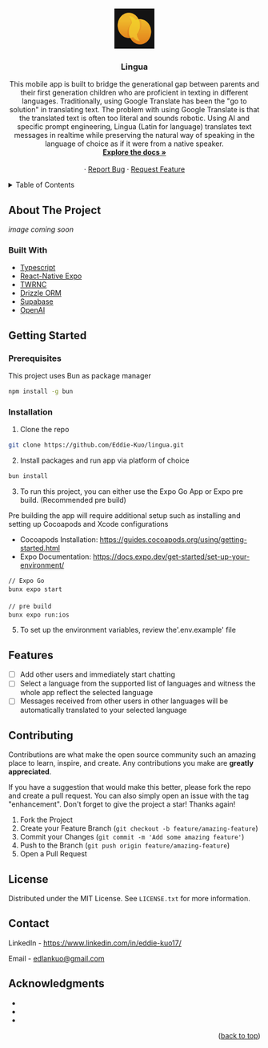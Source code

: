 
<a name="readme-top"></a>

<!-- PROJECT LOGO -->
<br />
<div align="center">
  <a href="https://github.com/Eddie-Kuo/lingua">
    <img src="assets/images/icon.png" alt="Logo" width="80" height="80">
  </a>

<h3 align="center">Lingua</h3>

  <p align="center">
    This mobile app is built to bridge the generational gap between parents and their first generation children who are proficient in texting in different languages. Traditionally, using Google Translate has been the "go to solution" in translating text. The problem with using Google Translate is that the translated text is often too literal and sounds robotic. Using AI and specific prompt engineering, Lingua (Latin for language) translates text messages in realtime while preserving the natural way of speaking in the language of choice as if it were from a native speaker.  
    <br />
    <a href="https://github.com/Eddie-Kuo/lingua"><strong>Explore the docs »</strong></a>
    <br />
    <br />
    ·
    <a href="https://github.com/Eddie-Kuo/lingua/issues">Report Bug</a>
    ·
    <a href="https://github.com/Eddie-Kuo/intellicourse-ai/issues/new?labels=enhancement&template=feature-request---.md">Request Feature</a>
  </p>
</div>

<!-- TABLE OF CONTENTS -->
<details>
  <summary>Table of Contents</summary>
  <ol>
    <li>
      <a href="#about-the-project">About The Project</a>
      <ul>
        <li><a href="#built-with">Built With</a></li>
      </ul>
    </li>
    <li>
      <a href="#getting-started">Getting Started</a>
      <ul>
        <li><a href="#prerequisites">Prerequisites</a></li>
        <li><a href="#installation">Installation</a></li>
      </ul>
    </li>
    <li><a href="#features">Features</a></li>
    <li><a href="#contributing">Contributing</a></li>
    <li><a href="#license">License</a></li>
    <li><a href="#contact">Contact</a></li>
    <li><a href="#acknowledgments">Acknowledgments</a></li>
  </ol>
</details>

<!-- ABOUT THE PROJECT -->

## About The Project

_image coming soon_

### Built With


  <ul>
    <li><a href="https://www.typescriptlang.org/">Typescript</a></li>
    <li><a href="https://expo.dev/">React-Native Expo</a></li>
    <li><a href="https://github.com/jaredh159/tailwind-react-native-classnames">TWRNC</a></li>
    <li><a href="https://orm.drizzle.team/docs/overview">Drizzle ORM</a></li>
    <li><a href="https://supabase.com/">Supabase</a></li>
    <li><a href="https://openai.com/">OpenAI</a></li>
  </ul>


<!-- GETTING STARTED -->

## Getting Started

### Prerequisites

This project uses Bun as package manager

```sh
npm install -g bun
```

### Installation

1. Clone the repo

 ```sh
 git clone https://github.com/Eddie-Kuo/lingua.git
 ```

2. Install packages and run app via platform of choice

 ```sh
 bun install
 ```

3. To run this project, you can either use the Expo Go App or Expo pre build. (Recommended pre build)
   
Pre building the app will require additional setup such as installing and setting up Cocoapods and Xcode configurations <br/>
- Cocoapods Installation: https://guides.cocoapods.org/using/getting-started.html <br/>
- Expo Documentation: https://docs.expo.dev/get-started/set-up-your-environment/ <br/>

 ```sh
 // Expo Go
 bunx expo start

 // pre build
 bunx expo run:ios
 ```


   
5. To set up the environment variables, review the'.env.example' file

<!-- ROADMAP -->

## Features

- [ ] Add other users and immediately start chatting
- [ ] Select a language from the supported list of languages and witness the whole app reflect the selected language
- [ ] Messages received from other users in other languages will be automatically translated to your selected language

<!-- CONTRIBUTING -->

## Contributing

Contributions are what make the open source community such an amazing place to learn, inspire, and create. Any contributions you make are **greatly appreciated**.

If you have a suggestion that would make this better, please fork the repo and create a pull request. You can also simply open an issue with the tag "enhancement".
Don't forget to give the project a star! Thanks again!

1. Fork the Project
2. Create your Feature Branch (`git checkout -b feature/amazing-feature`)
3. Commit your Changes (`git commit -m 'Add some amazing feature'`)
4. Push to the Branch (`git push origin feature/amazing-feature`)
5. Open a Pull Request

<!-- LICENSE -->

## License

Distributed under the MIT License. See `LICENSE.txt` for more information.

<!-- CONTACT -->

## Contact

LinkedIn - https://www.linkedin.com/in/eddie-kuo17/

Email - edlankuo@gmail.com

<!-- ACKNOWLEDGMENTS -->

## Acknowledgments

- []()
- []()
- []()

<p align="right">(<a href="#readme-top">back to top</a>)</p>

<!-- MARKDOWN LINKS & IMAGES -->
<!-- https://www.markdownguide.org/basic-syntax/#reference-style-links -->

[contributors-shield]: https://img.shields.io/github/contributors/Eddie-Kuo/intellicourse-ai.svg?style=for-the-badge
[contributors-url]: https://github.com/Eddie-Kuo/intellicourse-ai/graphs/contributors
[forks-shield]: https://img.shields.io/github/forks/Eddie-Kuo/intellicourse-ai.svg?style=for-the-badge
[forks-url]: https://github.com/Eddie-Kuo/intellicourse-ai/network/members
[stars-shield]: https://img.shields.io/github/stars/Eddie-Kuo/intellicourse-ai.svg?style=for-the-badge
[stars-url]: https://github.com/Eddie-Kuo/intellicourse-ai/stargazers
[issues-shield]: https://img.shields.io/github/issues/Eddie-Kuo/intellicourse-ai.svg?style=for-the-badge
[issues-url]: https://github.com/Eddie-Kuo/intellicourse-ai/issues
[license-shield]: https://img.shields.io/github/license/Eddie-Kuo/intellicourse-ai.svg?style=for-the-badge
[license-url]: https://github.com/Eddie-Kuo/intellicourse-ai/blob/master/LICENSE.txt
[linkedin-shield]: https://img.shields.io/badge/-LinkedIn-black.svg?style=for-the-badge&logo=linkedin&colorB=555
[linkedin-url]: https://linkedin.com/in/eddie-kuo17
[product-screenshot]: images/screenshot.png
[Next.js]: https://img.shields.io/badge/next.js-000000?style=for-the-badge&logo=nextdotjs&logoColor=white
[Next-url]: https://nextjs.org/
[React.js]: https://img.shields.io/badge/React-20232A?style=for-the-badge&logo=react&logoColor=61DAFB
[React-url]: https://reactjs.org/
[Vue.js]: https://img.shields.io/badge/Vue.js-35495E?style=for-the-badge&logo=vuedotjs&logoColor=4FC08D
[Vue-url]: https://vuejs.org/
[Angular.io]: https://img.shields.io/badge/Angular-DD0031?style=for-the-badge&logo=angular&logoColor=white
[Angular-url]: https://angular.io/
[Svelte.dev]: https://img.shields.io/badge/Svelte-4A4A55?style=for-the-badge&logo=svelte&logoColor=FF3E00
[Svelte-url]: https://svelte.dev/
[Laravel.com]: https://img.shields.io/badge/Laravel-FF2D20?style=for-the-badge&logo=laravel&logoColor=white
[Laravel-url]: https://laravel.com
[Bootstrap.com]: https://img.shields.io/badge/Bootstrap-563D7C?style=for-the-badge&logo=bootstrap&logoColor=white
[Bootstrap-url]: https://getbootstrap.com
[JQuery.com]: https://img.shields.io/badge/jQuery-0769AD?style=for-the-badge&logo=jquery&logoColor=white
[JQuery-url]: https://jquery.com

